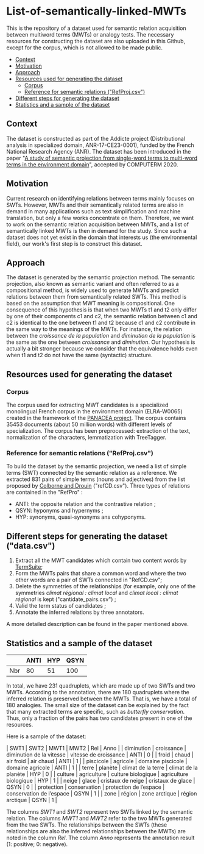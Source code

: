 # List-of-semantically-linked-MWTs

This is the repository of a dataset used for semantic relation acquisition between multiword terms (MWTs) or analogy tests. The necessary resources for constructing the dataset are also uploaded in this Github, except for the corpus, which is not allowed to be made public.

- [Context](#context)
- [Motivation](#motivation)
- [Approach](#approach)
- [Resources used for generating the dataset](#resources-used-for-generating-the-dataset)
  * [Corpus](#corpus)
  * [Reference for semantic relations ("RefProj.csv")](#reference-for-semantic-relations---refprojcsv--)
- [Different steps for generating the dataset](#different-steps-for-generating-the-dataset)
- [Statistics and a sample of the dataset](#statistics-and-a-sample-of-the-dataset)



## Context

The dataset is constructed as part of the Addicte project (Distributional analysis in specialized domain, ANR-17-CE23-0001), funded by the French National Research Agency (ANR). The dataset has been introduced in the paper "[A study of semantic projection from single-word terms to multi-word terms in the environment domain](https://www.aclweb.org/anthology/2020.computerm-1.7/)", accepted by COMPUTERM 2020.

## Motivation

Current research on identifying relations between terms mainly focuses on SWTs. However, MWTs and their semantically related terms are also in demand in many applications such as text simplification and machine translation, but only a few works concentrate on them. Therefore, we want to work on the semantic relation acquisition between MWTs, and a list of semantically linked MWTs is then in demand for the study. Since such a dataset does not yet exist in the domain that interests us (the environmental field), our work's first step is to construct this dataset. 

## Approach

The dataset is generated by the semantic projection method.
The semantic projection, also known as semantic variant and often referred to as a compositional method, is widely used to generate MWTs and predict relations between them from semantically related SWTs. This method is based on the assumption that MWT meaning is compositional. One consequence of this hypothesis is that when two MWTs t1 and t2 only differ by one of their components c1 and c2, the semantic relation between c1 and c2 is identical to the one between t1 and t2 because c1 and c2 contribute in the same way to the meanings of the MWTs. For instance, the relation between the *croissance de la population* and *diminution de la population* is the same as the one between *croissance* and *diminution*. Our hypothesis is actually a bit stronger because we consider that the equivalence holds even when t1 and t2 do not have the same (syntactic) structure. 

## Resources used for generating the dataset

### Corpus

The corpus used for extracting MWT candidates is a specialized monolingual French corpus in the environment domain (ELRA-W0065) created in the framework of the [PANACEA project](http://panacea-lr.eu/en/info-for-researchers/data-sets/monolingual-corpora). The corpus contains 35453 documents (about 50 million words) with different levels of specialization. The corpus has been preprocessed: extraction of the text, normalization of the characters, lemmatization with TreeTagger. 

### Reference for semantic relations ("RefProj.csv")

To build the dataset by the semantic projection, we need a list of simple terms (SWT) connected by the semantic relation as a reference. We extracted 831 pairs of simple terms (nouns and adjectives) from the list proposed by [Colborne and Drouin](https://github.com/gbcolborne/TALN_2016) ("refCD.csv").
Three types of relations are contained in the "RefPro" :
* ANTI: the opposite relation and the contrastive relation ;
* QSYN: hyponyms and hypernyms ;
* HYP: synonyms, quasi-synonyms ans cohyponyms.

## Different steps for generating the dataset ("data.csv")

1. Extract all the MWT candidates which contain two content words by [TermSuite](http://termsuite.github.io);
2. Form the MWTs pairs that share a common word and where the two other words are a pair of SWTs connected in "RefCD.csv";
3. Delete the symmetries of the relationships (for example, only one of the symmetries *climat régional : climat local* and *climat local : climat régional* is kept ("cantidate_pairs.csv") ;
4. Valid the term status of candidates ;
5. Annotate the inferred relations by three annotators. 

A more detailed description can be found in the paper mentioned above.

## Statistics and a sample of the dataset

|      | ANTI | HYP | QSYN |
|------|------|-----|------|
| Nbr  |  80  |  51 | 100  |

In total, we have 231 quadruplets, which are made up of two SWTs and two MWTs. According to the annotation, there are 180 quadruplets where the inferred relation is preserved between the MWTs. That is, we have a total of 180 analogies. The small size of the dataset can be explained by the fact that many extracted terms are specific, such as *butterfly conservation*. Thus, only a fraction of the pairs has two candidates present in one of the resources.

Here is a sample of the dataset:

| SWT1	| SWT2	| MWT1	| MWT2	| Rel	| Anno |
| diminution |	croissance |	diminution de la vitesse |	vitesse de croissance |	ANTI |	0 |
| froid |	chaud |	air froid |	air chaud |	ANTI |	1 |
| piscicole |	agricole |	domaine piscicole |	domaine agricole |	ANTI |	1 |
| terre |	planète |	climat de la terre |	climat de la planète |	HYP |	0 |
| culture |	agriculture |	culture biologique |	agriculture biologique |	HYP |	1 |
| neige |	glace |	cristaux de neige |	cristaux de glace |	QSYN |	0 |
| protection |	conservation |	protection de l’espace |	conservation de l’espace |	QSYN |	1 |
| zone |	région |	zone arctique |	région arctique	 | QSYN |	1 |


The columns *SWT1* and *SWT2* represent two SWTs linked by the semantic relation. The columns *MWT1* and *MWT2* refer to the two MWTs generated from the two SWTs. The relationships between the SWTs (these relationships are also the inferred relationships between the MWTs) are noted in the column *Rel*. The column *Anno* represents the annotation result (1: positive; 0: negative).
